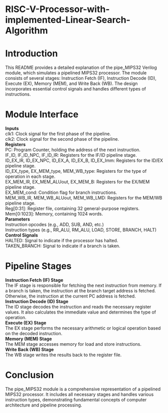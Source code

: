 # RISC-V-Processor-with-implemented-Linear-Search-Algorithm
# Introduction
This README provides a detailed explanation of the pipe_MIPS32 Verilog module, which simulates a pipelined MIPS32 processor. The module consists of several stages: Instruction Fetch (IF), Instruction Decode (ID), Execute (EX), Memory (MEM), and Write Back (WB). The design incorporates essential control signals and handles different types of instructions.

# Module Interface
**Inputs** <br>
clk1: Clock signal for the first phase of the pipeline.  
clk2: Clock signal for the second phase of the pipeline.  
**Registers**  
PC: Program Counter, holding the address of the next instruction.  
IF_ID, IF_ID_NPC, IF_ID_IR: Registers for the IF/ID pipeline stage.  
ID_EX_IR, ID_EX_NPC, ID_EX_A, ID_EX_B, ID_EX_Imm: Registers for the ID/EX pipeline stage.  
ID_EX_type, EX_MEM_type, MEM_WB_type: Registers for the type of operation in each stage.  
EX_MEM_IR, EX_MEM_ALUout, EX_MEM_B: Registers for the EX/MEM pipeline stage.  
EX_MEM_cond: Condition flag for branch instructions.  
MEM_WB_IR, MEM_WB_ALUout, MEM_WB_LMD: Registers for the MEM/WB pipeline stage.  
Reg[0:31]: Register file, containing 32 general-purpose registers.  
Mem[0:1023]: Memory, containing 1024 words.  
**Parameters**  
Instruction opcodes (e.g., ADD, SUB, AND, etc.)  
Instruction types (e.g., RR_ALU, RM_ALU, LOAD, STORE, BRANCH, HALT)  
**Control Signals**  
HALTED: Signal to indicate if the processor has halted.  
TAKEN_BRANCH: Signal to indicate if a branch is taken.  

# Pipeline Stages
**Instruction Fetch (IF) Stage**  
The IF stage is responsible for fetching the next instruction from memory. If a branch is taken, the instruction at the branch target address is fetched. Otherwise, the instruction at the current PC address is fetched.  
**Instruction Decode (ID) Stage**  
The ID stage decodes the instruction and reads the necessary register values. It also calculates the immediate value and determines the type of operation.  
**Execute (EX) Stage**  
The EX stage performs the necessary arithmetic or logical operation based on the decoded instruction.  
**Memory (MEM) Stage**  
The MEM stage accesses memory for load and store instructions.  
**Write Back (WB) Stage**  
The WB stage writes the results back to the register file.  
# Conclusion
The pipe_MIPS32 module is a comprehensive representation of a pipelined MIPS32 processor. It includes all necessary stages and handles various instruction types, demonstrating fundamental concepts of computer architecture and pipeline processing.
